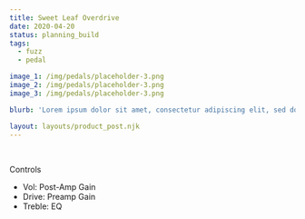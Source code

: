 ```yaml
---
title: Sweet Leaf Overdrive
date: 2020-04-20
status: planning_build
tags:
  - fuzz
  - pedal

image_1: /img/pedals/placeholder-3.png
image_2: /img/pedals/placeholder-3.png
image_3: /img/pedals/placeholder-3.png

blurb: 'Lorem ipsum dolor sit amet, consectetur adipiscing elit, sed do eiusmod tempor incididunt ut labore et dolore magna aliqua.'

layout: layouts/product_post.njk
---
```


<p></p>
<br>
<p class="subhead">Controls</p>
<ul class="--ul_icon">
	<li><span>Vol:</span>		Post-Amp Gain</li>
	<li><span>Drive:</span> 	Preamp Gain</li>
	<li><span>Treble:</span> 	EQ</li>
</ul>